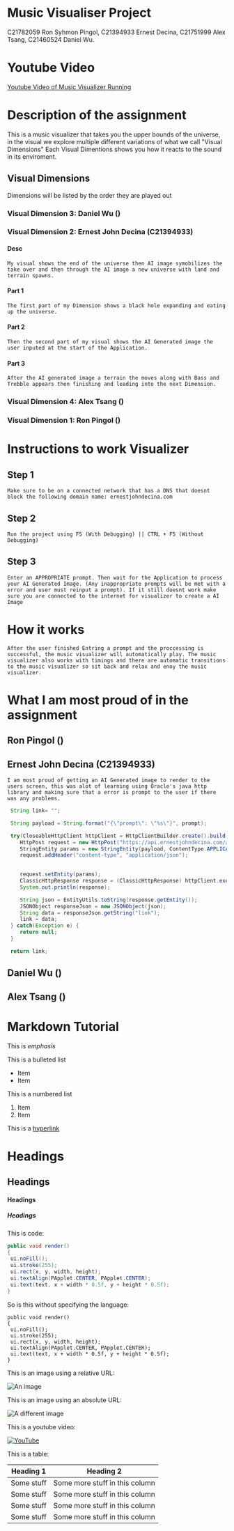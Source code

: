 # Music Visualiser Project

C21782059 Ron Syhmon Pingol,
C21394933 Ernest Decina,
C21751999 Alex Tsang,
C21460524 Daniel Wu.

# Youtube Video

[Youtube Video of Music Visualizer Running](https://www.youtube.com/)

# Description of the assignment

This is a music visualizer that takes you the upper bounds of the universe, in the visual we explore multiple different variations of what we call "Visual Dimensions" Each Visual Dimentions shows you how it reacts to the sound in its enviroment.

## Visual Dimensions

Dimensions will be listed by the order they are played out

### Visual Dimension 3: Daniel Wu ()

### Visual Dimension 2: Ernest John Decina (C21394933)

#### Desc

	My visual shows the end of the universe then AI image symobilizes the take over and then through the AI image a new universe with land and terrain spawns.

#### Part 1

	The first part of my Dimension shows a black hole expanding and eating up the universe.

#### Part 2

	Then the second part of my visual shows the AI Generated image the user inputed at the start of the Application.

#### Part 3

	After the AI generated image a terrain the moves along with Bass and Trebble appears then finishing and leading into the next Dimension.

### Visual Dimension 4: Alex Tsang ()

### Visual Dimension 1: Ron Pingol ()

# Instructions to work Visualizer

## Step 1

	Make sure to be on a connected network that has a DNS that doesnt block the following domain name: ernestjohndecina.com

## Step 2

	Run the project using F5 (With Debugging) || CTRL + F5 (Without Debugging)

## Step 3

	Enter an APPROPRIATE prompt. Then wait for the Application to process your AI Generated Image. (Any inappropriate prompts will be met with a error and user must reinput a prompt). If it still doesnt work make sure you are connected to the internet for visualizer to create a AI Image

# How it works

	After the user finished Entring a prompt and the proccessing is successful, the music visualizer will automatically play. The music visualizer also works with timings and there are automatic transitions to the music visualizer so sit back and relax and enoy the music visualizer.

# What I am most proud of in the assignment

## Ron Pingol ()

## Ernest John Decina (C21394933)

	I am most proud of getting an AI Generated image to render to the users screen, this was alot of learning using Oracle's java http library and making sure that a error is prompt to the user if there was any problems.

```java
 String link= "";

 String payload = String.format("{\"prompt\": \"%s\"}", prompt);

 try(CloseableHttpClient httpClient = HttpClientBuilder.create().build()) {
	HttpPost request = new HttpPost("https://api.ernestjohndecina.com/api/dalle/image");
	StringEntity params = new StringEntity(payload, ContentType.APPLICATION_JSON);
	request.addHeader("content-type", "application/json");
	

	request.setEntity(params);
	ClassicHttpResponse response = (ClassicHttpResponse) httpClient.execute(request);
	System.out.println(response);

	String json = EntityUtils.toString(response.getEntity());
	JSONObject responseJson = new JSONObject(json);
	String data = responseJson.getString("link");
	link = data;
 } catch(Exception e) {
	return null;
 }

 return link;
```

## Daniel Wu ()

## Alex Tsang ()

# Markdown Tutorial

This is *emphasis*

This is a bulleted list

- Item
- Item

This is a numbered list

1. Item
1. Item

This is a [hyperlink](http://bryanduggan.org)

# Headings

## Headings

#### Headings

##### Headings

This is code:

```Java
public void render()
{
 ui.noFill();
 ui.stroke(255);
 ui.rect(x, y, width, height);
 ui.textAlign(PApplet.CENTER, PApplet.CENTER);
 ui.text(text, x + width * 0.5f, y + height * 0.5f);
}
```

So is this without specifying the language:

```
public void render()
{
 ui.noFill();
 ui.stroke(255);
 ui.rect(x, y, width, height);
 ui.textAlign(PApplet.CENTER, PApplet.CENTER);
 ui.text(text, x + width * 0.5f, y + height * 0.5f);
}
```

This is an image using a relative URL:

![An image](images/p8.png)

This is an image using an absolute URL:

![A different image](https://bryanduggandotorg.files.wordpress.com/2019/02/infinite-forms-00045.png?w=595&h=&zoom=2)

This is a youtube video:

[![YouTube](http://img.youtube.com/vi/J2kHSSFA4NU/0.jpg)](https://www.youtube.com/watch?v=J2kHSSFA4NU)

This is a table:

| Heading 1 | Heading 2 |
|-----------|-----------|
|Some stuff | Some more stuff in this column |
|Some stuff | Some more stuff in this column |
|Some stuff | Some more stuff in this column |
|Some stuff | Some more stuff in this column |
